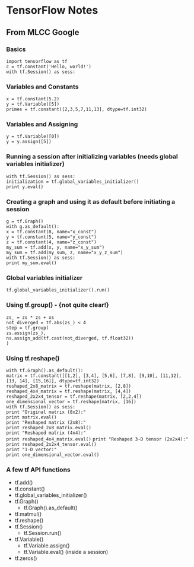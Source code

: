 # TensorFlow Notes

## From MLCC Google

### Basics
    import tensorflow as tf
    c = tf.constant('Hello, world!')
    with tf.Session() as sess:

### Variables and Constants
`x = tf.constant(5.2)`  
`y = tf.Variable([5])`  
`primes = tf.constant([2,3,5,7,11,13], dtype=tf.int32)`

### Variables and Assigning
`y = tf.Variable([0])`  
`y = y.assign([5])`  

### Running a session after initializing variables (needs global variables initializer)
`with tf.Session() as sess:`  
	`initialization = tf.global_variables_initializer()`  
	`print y.eval()`

### Creating a graph and using it as default before initiating a session
`g = tf.Graph()`  
`with g.as_default():`  
	`x = tf.constant(8, name="x_const")`  
	`y = tf.constant(5, name="y_const")`  
	`z = tf.constant(4, name="z_const")`  
	`my_sum = tf.add(x, y, name="x_y_sum")`  
	`my_sum = tf.add(my_sum, z, name="x_y_z_sum")`  
	`with tf.Session() as sess:`  
		`print my_sum.eval()`

### Global variables initializer
`tf.global_variables_initializer().run()`

### Using tf.group() - {not quite clear!}
`zs_ = zs * zs + xs`  
`not_diverged = tf.abs(zs_) < 4`  
`step = tf.group(`  
	`zs.assign(zs_),`  
	`ns.assign_add(tf.cast(not_diverged, tf.float32))`  
`)`

### Using tf.reshape()
`with tf.Graph().as_default():`  
	`matrix = tf.constant([[1,2], [3,4], [5,6], [7,8], [9,10], [11,12], [13, 14], [15,16]], dtype=tf.int32)`  
	`reshaped_2x8_matrix = tf.reshape(matrix, [2,8])`  
	`reshaped_4x4_matrix = tf.reshape(matrix, [4,4])`  
	`reshaped_2x2x4_tensor = tf.reshape(matrix, [2,2,4])`  
	`one_dimensional_vector = tf.reshape(matrix, [16])`  
	`with tf.Session() as sess:`  
		`print "Original matrix (8x2):"`  
		`print matrix.eval()`  
		`print "Reshaped matrix (2x8):"`  
		`print reshaped_2x8_matrix.eval()`  
		`print "Reshaped matrix (4x4):"`  
		`print reshaped_4x4_matrix.eval()`
		`print "Reshaped 3-D tensor (2x2x4):"`  
		`print reshaped_2x2x4_tensor.eval()`  
		`print "1-D vector:"`  
		`print one_dimensional_vector.eval()`








### A few tf API functions
* tf.add()
* tf.constant()
* tf.global_variables_initializer()
* tf.Graph()
	* tf.Graph().as_default()
* tf.matmul()
* tf.reshape()
* tf.Session()
	* tf.Session.run()
* tf.Variable()
	* tf.Variable.assign()
	* tf.Variable.eval() (inside a session)
* tf.zeros()

